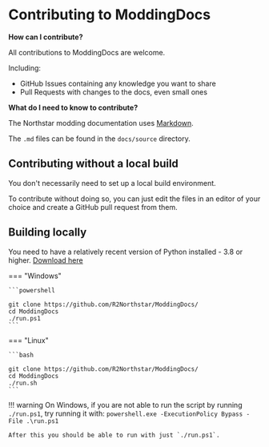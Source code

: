 # Contributing to ModdingDocs

**How can I contribute?**

All contributions to ModdingDocs are welcome. 

Including:

- GitHub Issues containing any knowledge you want to share
- Pull Requests with changes to the docs, even small ones
  
**What do I need to know to contribute?**

The Northstar modding documentation uses [Markdown](https://en.wikipedia.org/wiki/Markdown).

The `.md` files can be found in the `docs/source` directory.

## Contributing without a local build

You don't necessarily need to set up a local build environment.

To contribute without doing so, you can just edit the files in an editor of your choice and create a GitHub pull request from them.


## Building locally

You need to have a relatively recent version of Python installed - 3.8 or higher. [Download here](https://www.python.org/downloads/)



=== "Windows"

    ```powershell

    git clone https://github.com/R2Northstar/ModdingDocs/
    cd ModdingDocs
    ./run.ps1
    ```

=== "Linux"

    ```bash

    git clone https://github.com/R2Northstar/ModdingDocs/
    cd ModdingDocs
    ./run.sh
    ```

!!! warning
    On Windows, if you are not able to run the script by running `./run.ps1`, try running it with: `powershell.exe -ExecutionPolicy Bypass -File .\run.ps1`

    After this you should be able to run with just `./run.ps1`.
